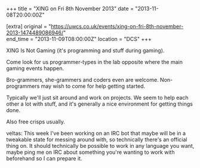+++
title = "XING on Fri 8th November 2013"
date = "2013-11-08T20:00:00Z"

[extra]
original = "https://uwcs.co.uk/events/xing-on-fri-8th-november-2013-1474489086946/"    
end_time = "2013-11-09T08:00:00Z"
location = "DCS"
+++

XING Is Not Gaming (it's programming and stuff during gaming).

Come look for us programmer-types in the lab opposite where the main gaming events happen.

Bro-grammers, she-grammers and coders even are welcome. Non-programmers may wish to come for help getting started.

Typically we'll just sit around and work on projects. We seem to help each other a lot with stuff, and it's generally a nice environment for getting things done.

Also free crisps usually.

veltas: This week I've been working on an IRC bot that maybe will be in a tweakable state for messing around with, so technically there's an official thing on. It should technically be possible to work in any language you want, maybe ping me on IRC about something you're wanting to work with beforehand so I can prepare it.

